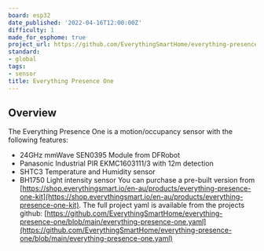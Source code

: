 ```yaml
---
board: esp32
date_published: '2022-04-16T12:00:00Z'
difficulty: 1
made_for_esphome: true
project_url: https://github.com/EverythingSmartHome/everything-presence-one/blob/main/everything-presence-one.yaml
standard:
- global
tags:
- sensor
title: Everything Presence One
---
```


## Overview

The Everything Presence One is a motion/occupancy sensor with the following features:
- 24GHz mmWave SEN0395 Module from DFRobot
- Panasonic Industrial PIR EKMC1603111/3 with 12m detection
- SHTC3 Temperature and Humidity sensor
- BH1750 Light intensity sensor
You can purchase a pre-built version from [https://shop.everythingsmart.io/en-au/products/everything-presence-one-kit](https://shop.everythingsmart.io/en-au/products/everything-presence-one-kit).
The full project yaml is available from the projects github: [https://github.com/EverythingSmartHome/everything-presence-one/blob/main/everything-presence-one.yaml](https://github.com/EverythingSmartHome/everything-presence-one/blob/main/everything-presence-one.yaml)